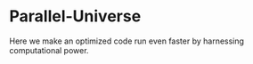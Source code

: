 # Parallel-Universe
Here we make an optimized code run even faster by harnessing computational power.
